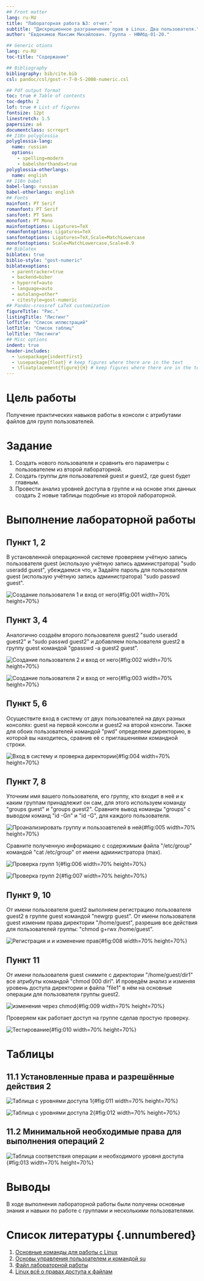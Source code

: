 ```yaml
---
## Front matter
lang: ru-RU
title: "Лабораторная работа №3: отчет."
subtitle: "Дискреционное разграничение прав в Linux. Два пользователя."
author: "Евдокимов Максим Михайлович. Группа - НФИбд-01-20."

## Generic otions
lang: ru-RU
toc-title: "Содержание"

## Bibliography
bibliography: bib/cite.bib
csl: pandoc/csl/gost-r-7-0-5-2008-numeric.csl

## Pdf output format
toc: true # Table of contents
toc-depth: 2
lof: true # List of figures
fontsize: 12pt
linestretch: 1.5
papersize: a4
documentclass: scrreprt
## I18n polyglossia
polyglossia-lang:
  name: russian
  options:
	- spelling=modern
	- babelshorthands=true
polyglossia-otherlangs:
  name: english
## I18n babel
babel-lang: russian
babel-otherlangs: english
## Fonts
mainfont: PT Serif
romanfont: PT Serif
sansfont: PT Sans
monofont: PT Mono
mainfontoptions: Ligatures=TeX
romanfontoptions: Ligatures=TeX
sansfontoptions: Ligatures=TeX,Scale=MatchLowercase
monofontoptions: Scale=MatchLowercase,Scale=0.9
## Biblatex
biblatex: true
biblio-style: "gost-numeric"
biblatexoptions:
  - parentracker=true
  - backend=biber
  - hyperref=auto
  - language=auto
  - autolang=other*
  - citestyle=gost-numeric
## Pandoc-crossref LaTeX customization
figureTitle: "Рис."
listingTitle: "Листинг"
lofTitle: "Список иллюстраций"
lotTitle: "Список таблиц"
lolTitle: "Листинги"
## Misc options
indent: true
header-includes:
  - \usepackage{indentfirst}
  - \usepackage{float} # keep figures where there are in the text
  - \floatplacement{figure}{H} # keep figures where there are in the text
---
```


# Цель работы

Получение практических навыков работы в консоли с атрибутами файлов для групп пользователей.

# Задание

1. Создать нового пользователя и сравнить его параметры с пользователем из второй лабораторной.
2. Создать группы для пользователей guest и guest2, где guest будет главным.
3. Провести анализ уровней доступа в группе и на основе этих данных создать 2 новые таблицы подобные из второй лабораторной.

# Выполнение лабораторной работы

## Пункт 1, 2

В установленной операционной системе проверяем учётную запись пользователя guest (использую учётную запись администратора) "sudo useradd guest", убеждаемся что, и Задайте пароль для пользователя guest (использую учётную запись администратора) "sudo passwd guest".

![Создание пользователя 1 и вход от него](image/01.png){#fig:001 width=70% height=70%}

## Пункт 3, 4

Аналогично создаём второго пользователя guest2 "sudo useradd guest2" и "sudo passwd guest2" и добавляем пользователя guest2 в группу guest командой "gpasswd -a guest2 guest".

![Создание пользователя 2 и вход от него](image/02.png){#fig:002 width=70% height=70%}

![Создание пользователя 2 и вход от него](image/03.png){#fig:003 width=70% height=70%}

## Пункт 5, 6

Осуществите вход в систему от двух пользователей на двух разных консолях: guest на первой консоли и guest2 на второй консоли. Также для обоих пользователей командой "pwd" определяем директорию, в которой вы находитесь, сравнив её с приглашениями командной строки.

![Вход в систему и проверка директории](image/04.png){#fig:004 width=70% height=70%}

## Пункт 7, 8

Уточним имя вашего пользователя, его группу, кто входит в неё и к каким группам принадлежит он сам, для этого используем команду "groups guest" и "groups guest2". Сравните вывод команды "groups" с выводом команд "id -Gn" и "id -G", для каждого пользователя.

![Проанализировать группу и пользоавтелей в ней](image/05.png){#fig:005 width=70% height=70%}

Сравните полученную информацию с содержимым файла "/etc/group" командой "cat /etc/group" от имени администратора (max).

![Проверка групп 1](image/06.png){#fig:006 width=70% height=70%}

![Проверка групп 2](image/07.png){#fig:007 width=70% height=70%}

## Пункт 9, 10

От имени пользователя guest2 выполняем регистрацию пользователя guest2 в группе guest командой "newgrp guest". От имени пользователя guest изменим права директории "/home/guest", разрешив все действия для пользователей группы: "chmod g+rwx /home/guest".

![Регистрация и и изменение прав](image/08.png){#fig:008 width=70% height=70%}

## Пункт 11

От имени пользователя guest снимите с директории "/home/guest/dir1" все атрибуты командой "chmod 000 dirl". И проведём анализ и изменяя уровень доступа директории и файла "file1" в нём на основные операции для пользователя группы guest2.

![изменения через chmod](image/09.png){#fig:009 width=70% height=70%}

Проверяем как работает доступ на группе сделав простую проверку.

![Тестирование](image/10.png){#fig:010 width=70% height=70%}

# Таблицы

## 11.1 Установленные права и разрешённые действия 2

![Таблица с уровнями доступа 1](image/11.png){#fig:011 width=70% height=70%}

![Таблица с уровнями доступа 2](image/12.png){#fig:012 width=70% height=70%}

## 11.2 Минимальной необходимые права для выполнения операций 2

![Таблица соответствия операции и необходимого уровня доступа](image/13.png){#fig:013 width=70% height=70%}

# Выводы

В ходе выполнения лабораторной работы были получены основные знания и навыки по работе с группами и несколькими пользователями.

# Список литературы {.unnumbered}

1. [Основные команды для работы с Linux](https://eternalhost.net/blog/sozdanie-saytov/osnovnye-komandy-linux)
2. [Основы управления пользоателем и командой su](https://losst.pro/komanda-su-v-linux)
3. [Файл лабораторной работы](https://esystem.rudn.ru/pluginfile.php/2090275/mod_resource/content/4/003-lab_discret_2users.pdf)
4. [Linux всё о правах доступа к файлам](https://itdid.ru/file_permissions.html)
